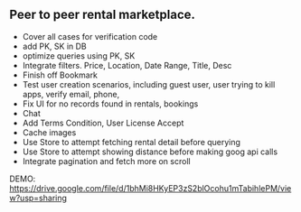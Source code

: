 ## Peer to peer rental marketplace.

* Cover all cases for verification code
* add PK, SK in DB
* optimize queries using PK, SK
* Integrate filters. Price, Location, Date Range, Title, Desc
* Finish off Bookmark
* Test user creation scenarios, including guest user, user trying to kill apps, verify email, phone,
* Fix UI for no records found in rentals, bookings
* Chat
* Add Terms Condition, User License Accept
* Cache images
* Use Store to attempt fetching rental detail before querying
* Use Store to attempt showing distance before making goog api calls
* Integrate pagination and fetch more on scroll

DEMO: https://drive.google.com/file/d/1bhMi8HKyEP3zS2blOcohu1mTabihlePM/view?usp=sharing
